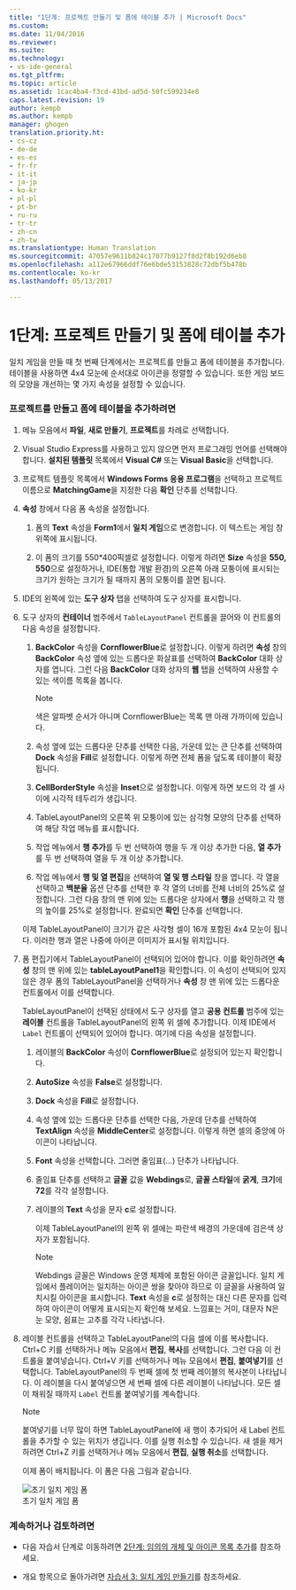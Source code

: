 ```yaml
---
title: "1단계: 프로젝트 만들기 및 폼에 테이블 추가 | Microsoft Docs"
ms.custom: 
ms.date: 11/04/2016
ms.reviewer: 
ms.suite: 
ms.technology:
- vs-ide-general
ms.tgt_pltfrm: 
ms.topic: article
ms.assetid: 1cac4ba4-f3cd-43bd-ad5d-50fc599234e8
caps.latest.revision: 19
author: kempb
ms.author: kempb
manager: ghogen
translation.priority.ht:
- cs-cz
- de-de
- es-es
- fr-fr
- it-it
- ja-jp
- ko-kr
- pl-pl
- pt-br
- ru-ru
- tr-tr
- zh-cn
- zh-tw
ms.translationtype: Human Translation
ms.sourcegitcommit: 47057e9611b824c17077b9127f8d2f8b192d6eb8
ms.openlocfilehash: a112e67966ddf76e6bde53153828c72dbf5b478b
ms.contentlocale: ko-kr
ms.lasthandoff: 05/13/2017

---
```

# <a name="step-1-create-a-project-and-add-a-table-to-your-form"></a>1단계: 프로젝트 만들기 및 폼에 테이블 추가
일치 게임을 만들 때 첫 번째 단계에서는 프로젝트를 만들고 폼에 테이블을 추가합니다. 테이블을 사용하면 4x4 모눈에 순서대로 아이콘을 정렬할 수 있습니다. 또한 게임 보드의 모양을 개선하는 몇 가지 속성을 설정할 수 있습니다.  
  
### <a name="to-create-a-project-and-add-a-table-to-your-form"></a>프로젝트를 만들고 폼에 테이블을 추가하려면  
  
1.  메뉴 모음에서 **파일**, **새로 만들기**, **프로젝트**를 차례로 선택합니다.  
  
2.  Visual Studio Express를 사용하고 있지 않으면 먼저 프로그래밍 언어를 선택해야 합니다. **설치된 템플릿** 목록에서 **Visual C#** 또는 **Visual Basic**을 선택합니다.  
  
3.  프로젝트 템플릿 목록에서 **Windows Forms 응용 프로그램**을 선택하고 프로젝트 이름으로 **MatchingGame**을 지정한 다음 **확인** 단추를 선택합니다.  
  
4.  **속성** 창에서 다음 폼 속성을 설정합니다.  
  
    1.  폼의 **Text** 속성을 **Form1**에서 **일치 게임**으로 변경합니다. 이 텍스트는 게임 창 위쪽에 표시됩니다.  
  
    2.  이 폼의 크기를 550*400픽셀로 설정합니다. 이렇게 하려면 **Size** 속성을 **550, 550**으로 설정하거나, IDE(통합 개발 환경)의 오른쪽 아래 모퉁이에 표시되는 크기가 원하는 크기가 될 때까지 폼의 모퉁이를 끌면 됩니다.  
  
5.  IDE의 왼쪽에 있는 **도구 상자** 탭을 선택하여 도구 상자를 표시합니다.  
  
6.  도구 상자의 **컨테이너** 범주에서 `TableLayoutPanel` 컨트롤을 끌어와 이 컨트롤의 다음 속성을 설정합니다.  
  
    1.  **BackColor** 속성을 **CornflowerBlue**로 설정합니다. 이렇게 하려면 **속성** 창의 **BackColor** 속성 옆에 있는 드롭다운 화살표를 선택하여 **BackColor** 대화 상자를 엽니다.  그런 다음 **BackColor** 대화 상자의 **웹** 탭을 선택하여 사용할 수 있는 색이름 목록을 봅니다.  
  
        > [!NOTE]
        >  색은 알파벳 순서가 아니며 CornflowerBlue는 목록 맨 아래 가까이에 있습니다.  
  
    2.  속성 옆에 있는 드롭다운 단추를 선택한 다음, 가운데 있는 큰 단추를 선택하여 **Dock** 속성을 **Fill**로 설정합니다. 이렇게 하면 전체 폼을 덮도록 테이블이 확장됩니다.  
  
    3.  **CellBorderStyle** 속성을 **Inset**으로 설정합니다. 이렇게 하면 보드의 각 셀 사이에 시각적 테두리가 생깁니다.  
  
    4.  TableLayoutPanel의 오른쪽 위 모퉁이에 있는 삼각형 모양의 단추를 선택하여 해당 작업 메뉴를 표시합니다.  
  
    5.  작업 메뉴에서 **행 추가**를 두 번 선택하여 행을 두 개 이상 추가한 다음, **열 추가**를 두 번 선택하여 열을 두 개 이상 추가합니다.  
  
    6.  작업 메뉴에서 **행 및 열 편집**을 선택하여 **열 및 행 스타일** 창을 엽니다. 각 열을 선택하고 **백분율** 옵션 단추를 선택한 후 각 열의 너비를 전체 너비의 25%로 설정합니다. 그런 다음 창의 맨 위에 있는 드롭다운 상자에서 **행**을 선택하고 각 행의 높이를 25%로 설정합니다. 완료되면 **확인** 단추를 선택합니다.  
  
     이제 TableLayoutPanel이 크기가 같은 사각형 셀이 16개 포함된 4x4 모눈이 됩니다. 이러한 행과 열은 나중에 아이콘 이미지가 표시될 위치입니다.  
  
7.  폼 편집기에서 TableLayoutPanel이 선택되어 있어야 합니다. 이를 확인하려면 **속성** 창의 맨 위에 있는 **tableLayoutPanel1**을 확인합니다. 이 속성이 선택되어 있지 않은 경우 폼의 TableLayoutPanel을 선택하거나 **속성** 창 맨 위에 있는 드롭다운 컨트롤에서 이를 선택합니다.  
  
     TableLayoutPanel이 선택된 상태에서 도구 상자를 열고 **공용 컨트롤** 범주에 있는 **레이블** 컨트롤을 TableLayoutPanel의 왼쪽 위 셀에 추가합니다. 이제 IDE에서 `Label` 컨트롤이 선택되어 있어야 합니다. 여기에 다음 속성을 설정합니다.  
  
    1.  레이블의 **BackColor** 속성이 **CornflowerBlue**로 설정되어 있는지 확인합니다.  
  
    2.  **AutoSize** 속성을 **False**로 설정합니다.  
  
    3.  **Dock** 속성을 **Fill**로 설정합니다.  
  
    4.  속성 옆에 있는 드롭다운 단추를 선택한 다음, 가운데 단추를 선택하여 **TextAlign** 속성을 **MiddleCenter**로 설정합니다. 이렇게 하면 셀의 중앙에 아이콘이 나타납니다.  
  
    5.  **Font** 속성을 선택합니다. 그러면 줄임표(...) 단추가 나타납니다.  
  
    6.  줄임표 단추를 선택하고 **글꼴** 값을 **Webdings**로, **글꼴 스타일**에 **굵게**, **크기**에 **72**를 각각 설정합니다.  
  
    7.  레이블의 **Text** 속성을 문자 **c**로 설정합니다.  
  
         이제 TableLayoutPanel의 왼쪽 위 셀에는 파란색 배경의 가운데에 검은색 상자가 포함됩니다.  
  
        > [!NOTE]
        >  Webdings 글꼴은 Windows 운영 체제에 포함된 아이콘 글꼴입니다. 일치 게임에서 플레이어는 일치하는 아이콘 쌍을 찾아야 하므로 이 글꼴을 사용하여 일치시킬 아이콘을 표시합니다. **Text** 속성을 **c**로 설정하는 대신 다른 문자를 입력하여 아이콘이 어떻게 표시되는지 확인해 보세요. 느낌표는 거미, 대문자 N은 눈 모양, 쉼표는 고추를 각각 나타냅니다.  
  
8.  레이블 컨트롤을 선택하고 TableLayoutPanel의 다음 셀에 이를 복사합니다. Ctrl+C 키를 선택하거나 메뉴 모음에서 **편집**, **복사**를 선택합니다. 그런 다음 이 컨트롤을 붙여넣습니다. Ctrl+V 키를 선택하거나 메뉴 모음에서 **편집**, **붙여넣기**를 선택합니다. TableLayoutPanel의 두 번째 셀에 첫 번째 레이블의 복사본이 나타납니다. 이 레이블을 다시 붙여넣으면 세 번째 셀에 다른 레이블이 나타납니다. 모든 셀이 채워질 때까지 `Label` 컨트롤 붙여넣기를 계속합니다.  
  
    > [!NOTE]
    >  붙여넣기를 너무 많이 하면 TableLayoutPanel에 새 행이 추가되어 새 Label 컨트롤을 추가할 수 있는 위치가 생깁니다. 이를 실행 취소할 수 있습니다. 새 셀을 제거하려면 Ctrl+Z 키를 선택하거나 메뉴 모음에서 **편집**, **실행 취소**를 선택합니다.  
  
     이제 폼이 배치됩니다. 이 폼은 다음 그림과 같습니다.  
  
     ![초기 일치 게임 폼](~/ide/media/express_tut4step1.png "Express_Tut4Step1")  
초기 일치 게임 폼  
  
### <a name="to-continue-or-review"></a>계속하거나 검토하려면  
  
-   다음 자습서 단계로 이동하려면 [2단계: 임의의 개체 및 아이콘 목록 추가](../ide/step-2-add-a-random-object-and-a-list-of-icons.md)를 참조하세요.  
  
-   개요 항목으로 돌아가려면 [자습서 3: 일치 게임 만들기](../ide/tutorial-3-create-a-matching-game.md)를 참조하세요.
